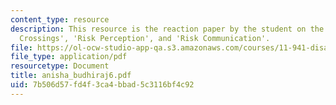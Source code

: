 ```yaml
---
content_type: resource
description: This resource is the reaction paper by the student on the topics 'Border
  Crossings', 'Risk Perception', and 'Risk Communication'.
file: https://ol-ocw-studio-app-qa.s3.amazonaws.com/courses/11-941-disaster-vulnerability-and-resilience-spring-2005/7b506d57fd4f3ca4bbad5c3116bf4c92_anisha_budhiraj6.pdf
file_type: application/pdf
resourcetype: Document
title: anisha_budhiraj6.pdf
uid: 7b506d57-fd4f-3ca4-bbad-5c3116bf4c92
---
```

